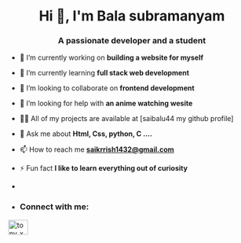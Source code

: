 <h1 align="center">Hi 👋, I'm Bala subramanyam </h1>
<h3 align="center">A passionate developer and a student</h3>

- 🔭 I’m currently working on **building a website for myself**

- 🌱 I’m currently learning **full stack web development**

- 👯 I’m looking to collaborate on **frontend development**

- 🤝 I’m looking for help with **an anime watching wesite**

- 👨‍💻 All of my projects are available at [saibalu44 my github profile]

- 💬 Ask me about **Html, Css, python, C ....**

- 📫 How to reach me **saikrrish1432@gmail.com**

- ⚡ Fun fact **I like to learn everything out of curiosity**

- 
- <h3 align="left">Connect with me:</h3>
<p align="left">
<a href="https://instagram.com/tony_x.7" target="blank"><img align="center" src="https://raw.githubusercontent.com/rahuldkjain/github-profile-readme-generator/master/src/images/icons/Social/instagram.svg" alt="tony_x.7" height="30" width="40" /></a>
</p>
